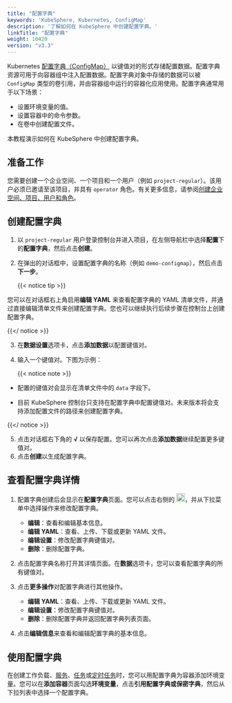 ```yaml
---
title: "配置字典"
keywords: 'KubeSphere, Kubernetes, ConfigMap'
description: '了解如何在 KubeSphere 中创建配置字典。'
linkTitle: "配置字典"
weight: 10420
version: "v3.3"
---
```


Kubernetes [配置字典（ConfigMap）](https://kubernetes.io/docs/concepts/configuration/configmap/) 以键值对的形式存储配置数据。配置字典资源可用于向容器组中注入配置数据。配置字典对象中存储的数据可以被 `ConfigMap` 类型的卷引用，并由容器组中运行的容器化应用使用。配置字典通常用于以下场景：

- 设置环境变量的值。
- 设置容器中的命令参数。
- 在卷中创建配置文件。

本教程演示如何在 KubeSphere 中创建配置字典。

## 准备工作

您需要创建一个企业空间、一个项目和一个用户（例如 `project-regular`）。该用户必须已邀请至该项目，并具有 `operator` 角色。有关更多信息，请参阅[创建企业空间、项目、用户和角色](../../../quick-start/create-workspace-and-project/)。

## 创建配置字典

1. 以 `project-regular` 用户登录控制台并进入项目，在左侧导航栏中选择**配置**下的**配置字典**，然后点击**创建**。

2. 在弹出的对话框中，设置配置字典的名称（例如 `demo-configmap`），然后点击**下一步**。

   {{< notice tip >}}

您可以在对话框右上角启用**编辑 YAML** 来查看配置字典的 YAML 清单文件，并通过直接编辑清单文件来创建配置字典。您也可以继续执行后续步骤在控制台上创建配置字典。

{{</ notice >}} 

3. 在**数据设置**选项卡，点击**添加数据**以配置键值对。

4. 输入一个键值对。下图为示例：

   {{< notice note >}}

- 配置的键值对会显示在清单文件中的 `data` 字段下。

- 目前 KubeSphere 控制台只支持在配置字典中配置键值对。未来版本将会支持添加配置文件的路径来创建配置字典。

{{</ notice >}} 

5. 点击对话框右下角的 **√** 以保存配置。您可以再次点击**添加数据**继续配置更多键值对。
6. 点击**创建**以生成配置字典。

## 查看配置字典详情

1. 配置字典创建后会显示在**配置字典**页面。您可以点击右侧的 <img src="/images/docs/v3.x/zh-cn/project-user-guide/configurations/configmaps/three-dots.png" height="20px">，并从下拉菜单中选择操作来修改配置字典。

    - **编辑**：查看和编辑基本信息。
    - **编辑 YAML**：查看、上传、下载或更新 YAML 文件。
    - **编辑设置**：修改配置字典键值对。
    - **删除**：删除配置字典。
    
2. 点击配置字典名称打开其详情页面。在**数据**选项卡，您可以查看配置字典的所有键值对。

3. 点击**更多操作**对配置字典进行其他操作。

    - **编辑 YAML**：查看、上传、下载或更新 YAML 文件。
    - **编辑设置**：修改配置字典键值对。
    - **删除**：删除配置字典并返回配置字典列表页面。
    
4. 点击**编辑信息**来查看和编辑配置字典的基本信息。


## 使用配置字典

在创建工作负载、[服务](../../../project-user-guide/application-workloads/services/)、[任务](../../../project-user-guide/application-workloads/jobs/)或[定时任务](../../../project-user-guide/application-workloads/cronjobs/)时，您可以用配置字典为容器添加环境变量。您可以在**添加容器**页面勾选**环境变量**，点击**引用配置字典或保密字典**，然后从下拉列表中选择一个配置字典。

